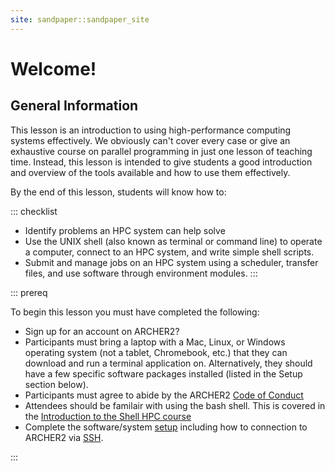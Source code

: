 ```yaml
---
site: sandpaper::sandpaper_site
---
```


# Welcome! 

## General Information

This lesson is an introduction to using high-performance computing systems
effectively. We obviously can't cover every case or give an exhaustive course
on parallel programming in just one lesson of teaching time. Instead, this
lesson is intended to give students a good introduction and overview of the
tools available and how to use them effectively.

By the end of this lesson, students will know how to:

::: checklist
 * Identify problems an HPC system can help solve
 * Use the UNIX shell (also known as terminal or command line) to operate a
   computer, connect to an HPC system, and write simple shell scripts.
 * Submit and manage jobs on an HPC system using a scheduler, transfer files,
   and use software through environment modules.
:::

::: prereq

To begin this lesson you must have completed the following:

 * Sign up for an account on ARCHER2? 
 * Participants must bring a laptop with a Mac, Linux, or Windows operating 
   system (not a tablet, Chromebook, etc.) that they can download and run 
   a terminal application on. Alternatively, they should have a few specific software 
   packages installed (listed in the Setup section below). 
 * Participants must agree to abide by the ARCHER2 [Code of Conduct](https://www.archer2.ac.uk/about/policies/code-of-conduct) 
 * Attendees should be familair with using the bash shell. This is covered in the 
   [Introduction to the Shell HPC course](https://epcced.github.io/2024-06-19-hpc-shell-shampton/)
 * Complete the software/system [setup](#shell-setup) including how to connection to ARCHER2 via [SSH](#connect-to-archer2).

:::
